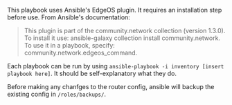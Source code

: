 This playbook uses Ansible's EdgeOS plugin. It requires an installation step before use. From Ansible's documentation:

> This plugin is part of the community.network collection (version 1.3.0). To install it use: ansible-galaxy collection install community.network. To use it in a playbook, specify: community.network.edgeos_command.

Each playbook can be run by using `ansible-playbook -i inventory [insert playbook here]`. It should be self-explanatory what they do.

Before making any chanfges to the router config, ansible will backup the existing config in `/roles/backups/`. 
